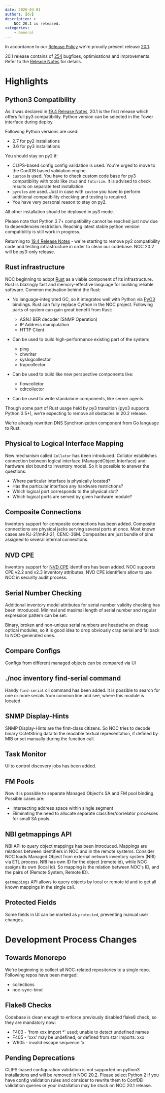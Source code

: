 ```yaml
---
date: 2020-04-01
authors: [dv]
description: >
    NOC 20.1 is released.
categories:
    - General
---
```

In accordance to our [Release Policy](/release-policy/)
we're proudly present release [20.1](https://code.getnoc.com/noc/noc/tags/20.1).

20.1 release contains of [254](https://code.getnoc.com/noc/noc/merge_requests?scope=all&state=merged&milestone_title=20.1) bugfixes, optimisations and improvements.
Refer to the [Release Notes](https://docs.getnoc.com/releases/20_1/)
for details.

# Highlights

## Python3 Compatibility


As it was declared in [19.4 Release Notes](https://docs.getnoc.com/releases/19_4/),
20.1 is the first release which offers full py3 compatibility. Python
version can be selected in the Tower interface during deploy.

Following Python versions are used:

* 2.7 for py2 installations
* 3.6 for py3 installations

You should stay on py2 if:

* CLIPS-based config config validation is used. You're urged to move
  to the ConfDB based validation engine.
* `custom` is used. You have to check custom code base for py3 compatibility
  with tools like `2to3` and `futurize`. It is advised to check results
  on separate test installation.
* `pyrules` are used. Just in case with `custom` you have to perform
  additional compatibility checking and testing is required.
* You have very personal reason to stay on py2.

All other installation should be deployed in py3 mode.

Please note that Python 3.7+ compatibility cannot be reached just now
due to dependencies restriction. Reaching latest stable python version
compatibility is still work in progress.

Returning to [19.4 Release Notes](https://docs.getnoc.com/releases/19_4/) -
we're starting to remove py2 compatibility code and testing infrastructure
in order to clean our codebase. NOC 20.2 will be py3-only release.

## Rust infrastructure

NOC beginning to adopt [Rust](https://www.rust-lang.org) as a
viable component of its infrastructure. Rust is blazingly fast and
memory-effective language for building reliable software. Common motivation
behind the Rust:

* No language-integrated GC, so it integrates well with Python
  via [PyO3](https://pyo3.rs) bindings. Rust can fully replace
  Cython in the NOC project. Following parts of system can gain
  great benefit from Rust:

  * ASN.1 BER decoder (SNMP Operation)
  * IP Address manipulation
  * HTTP Client

* Can be used to build high-performance existing part of the system:

  * ping
  * chwriter
  * syslogcollector
  * trapcollector

* Can be used to build like new perspective components like:

  * flowcolletor
  * cdrcollector

* Can be used to write standalone components, like server agents

Though some part of Rust usage held by py3 transition (pyo3 supports Python 3.5+),
we're expecting to remove all obstacles in 20.2 release.

We're already rewritten DNS Synchronization component from Go language
to Rust.


## Physical to Logical Interface Mapping

New mechanism called `Collator` has been introduced. Collator establishes
connection between logical interface (ManagedObject Interface)
and hardware slot bound to inventory model. So it is possible to answer the questions:

* Where particular interface is physically located?
* Has the particular interface any hardware restrictions?
* Which logical port corresponds to the physical slot?
* Which logical ports are served by given hardware module?

## Composite Connections

Inventory support for composite connections has been added.
Composite connections are physical jacks serving several ports at once.
Most known cases are RJ-21/mRJ-21, CENC-36M.
Composites are just bundle of pins assigned to several internal connections.

## NVD CPE

Inventory support for [NVD CPE](https://nvd.nist.gov/) identifiers
has been added. NOC supports CPE v2.2 and v2.3 inventory attributes.
NVD CPE identifiers allow to use NOC in security audit process.

## Serial Number Checking

Additional inventory model attributes for serial number validity
checking has been introduced. Minimal and maximal length of
serial number and regular expression pattern can be set.

Binary, broken and non-unique serial numbers are headache on
cheap optical modules, so it is good idea to drop obviously
crap serial and fallback to NOC-generated ones.

## Compare Configs

Configs from different managed objects can be compared via UI

## ./noc inventory find-serial command

Handy `find-serial` cli command has been added. It is possible
to search for one or more serials from common line and see,
where this module is located.

## SNMP Display-Hints

SNMP Display-Hints are the first-class citizens. So NOC tries to
decode binary OctetString data to the readable textual representation,
if defined by MIB or set manually during the function call.

## Task Monitor

UI to control discovery jobs has been added.

## FM Pools

Now it is possible to separate Managed Object's SA and FM pool binding.
Possible cases are:

* Intersecting address space within single segment
* Eliminating the need to allocate separate classifier/correlator
  processes for small SA pools.

## NBI getmappings API

NBI API to query object mappings has been introduced. Mappings are
relations between identifiers in NOC and in the remote systems.
Consider NOC loads Managed Object from external network inventory system (NRI)
via ETL process. NRI has own ID for the object (remote id), while NOC assigns its own (local id).
So mapping is the relation between NOC's ID, and the pairs of
(Remote System, Remote ID).

`getmappings` API allows to query objects by local or remote id and
to get all known mappings in the single call.


## Protected Fields

Some fields in UI can be marked as `protected`, preventing manual
user changes.

# Development Process Changes

## Towards Monorepo

We're beginning to collect all NOC-related repositories to a single repo.
Following repos have been merged:

* collections
* noc-sync-bind

## Flake8 Checks
  
  Codebase is clean enough to enforce previously disabled flake8 check,
so they are mandatory now:

* F403 - 'from xxx import *' used; unable to detect undefined names
* F405 - 'xxx' may be undefined, or defined from star imports: xxx
* W605 - invalid escape sequence 'x'
  
## Pending Deprecations

CLIPS-based configuration validation is not supported on python3 installations
and will be removed in NOC 20.2. Please select Python 2 if you have
config validation rules and consider to rewrite them to ConfDB validation
queries or your installation may be stuck on NOC 20.1 release.
